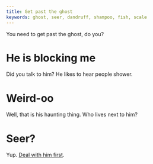 ```yaml
---
title: Get past the ghost
keywords: ghost, seer, dandruff, shampoo, fish, scale
---
```


You need to get past the ghost, do you?

# He is blocking me
Did you talk to him? He likes to hear people shower.

# Weird-oo
Well, that is his haunting thing. Who lives next to him?

# Seer?
Yup. [Deal with him first]().